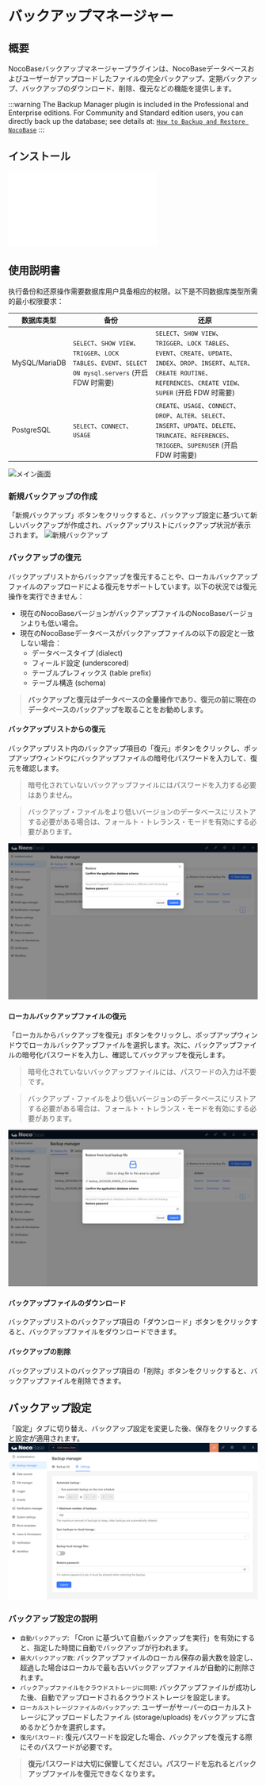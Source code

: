 # バックアップマネージャー

<PluginInfo licenseBundled="true" name="backups"></PluginInfo>

## 概要

NocoBaseバックアップマネージャープラグインは、NocoBaseデータベースおよびユーザーがアップロードしたファイルの完全バックアップ、定期バックアップ、バックアップのダウンロード、削除、復元などの機能を提供します。

:::warning
The Backup Manager plugin is included in the Professional and Enterprise editions. For Community and Standard edition users, you can directly back up the database; see details at: [`How to Backup and Restore NocoBase`](https://www.nocobase.com/en/blog/nocobase-backup-restore)
:::


## インストール

<embed src="./install.md"></embed>

## 使用説明書

执行备份和还原操作需要数据库用户具备相应的权限。以下是不同数据库类型所需的最小权限要求：

| 数据库类型 | 备份 | 还原 |
|-----------|------|------|
| MySQL/MariaDB | `SELECT`、`SHOW VIEW`、`TRIGGER`、`LOCK TABLES`、`EVENT`、`SELECT ON mysql.servers` (开启 FDW 时需要) | `SELECT`、`SHOW VIEW`、`TRIGGER`、`LOCK TABLES`、`EVENT`、`CREATE`、`UPDATE`、`INDEX`、`DROP`、`INSERT`、`ALTER`、`CREATE ROUTINE`、`REFERENCES`、`CREATE VIEW`、`SUPER` (开启 FDW 时需要) |
| PostgreSQL | `SELECT`、`CONNECT`、`USAGE` | `CREATE`、`USAGE`、`CONNECT`、`DROP`、`ALTER`、`SELECT`、`INSERT`、`UPDATE`、`DELETE`、`TRUNCATE`、`REFERENCES`、`TRIGGER`、`SUPERUSER` (开启 FDW 时需要) |

![メイン画面](./static/main-screen.png)

### 新規バックアップの作成

「新規バックアップ」ボタンをクリックすると、バックアップ設定に基づいて新しいバックアップが作成され、バックアップリストにバックアップ状況が表示されます。
![新規バックアップ](./static/new-backup.png)

### バックアップの復元

バックアップリストからバックアップを復元することや、ローカルバックアップファイルのアップロードによる復元をサポートしています。以下の状況では復元操作を実行できません：
- 現在のNocoBaseバージョンがバックアップファイルのNocoBaseバージョンよりも低い場合。
- 現在のNocoBaseデータベースがバックアップファイルの以下の設定と一致しない場合：
  - データベースタイプ (dialect)
  - フィールド設定 (underscored)
  - テーブルプレフィックス (table prefix)
  - テーブル構造 (schema)

> **バックアップと復元はデータベースの全量操作であり、復元の前に現在のデータベースのバックアップを取ることをお勧めします。**

#### バックアップリストからの復元

バックアップリスト内のバックアップ項目の「復元」ボタンをクリックし、ポップアップウィンドウにバックアップファイルの暗号化パスワードを入力して、復元を確認します。
> 暗号化されていないバックアップファイルにはパスワードを入力する必要はありません。

> バックアップ・ファイルをより低いバージョンのデータベースにリストアする必要がある場合は、フォールト・トレランス・モードを有効にする必要があります。

![バックアップの復元](./static/restore-backup.png)

#### ローカルバックアップファイルの復元

「ローカルからバックアップを復元」ボタンをクリックし、ポップアップウィンドウでローカルバックアップファイルを選択します。次に、バックアップファイルの暗号化パスワードを入力し、確認してバックアップを復元します。
> 暗号化されていないバックアップファイルには、パスワードの入力は不要です。

> バックアップ・ファイルをより低いバージョンのデータベースにリストアする必要がある場合は、フォールト・トレランス・モードを有効にする必要があります。

![ローカルからバックアップを復元](./static/restore-from-local.png)

#### バックアップファイルのダウンロード

バックアップリストのバックアップ項目の「ダウンロード」ボタンをクリックすると、バックアップファイルをダウンロードできます。

#### バックアップの削除

バックアップリストのバックアップ項目の「削除」ボタンをクリックすると、バックアップファイルを削除できます。

## バックアップ設定

「設定」タブに切り替え、バックアップ設定を変更した後、保存をクリックすると設定が適用されます。
![バックアップ設定](./static/backup-settings.png)

### バックアップ設定の説明

- `自動バックアップ`: 「Cron に基づいて自動バックアップを実行」を有効にすると、指定した時間に自動でバックアップが行われます。
- `最大バックアップ数`: バックアップファイルのローカル保存の最大数を設定し、超過した場合はローカルで最も古いバックアップファイルが自動的に削除されます。
- `バックアップファイルをクラウドストレージに同期`: バックアップファイルが成功した後、自動でアップロードされるクラウドストレージを設定します。
- `ローカルストレージファイルのバックアップ`: ユーザーがサーバーのローカルストレージにアップロードしたファイル (storage/uploads) をバックアップに含めるかどうかを選択します。
- `復元パスワード`: 復元パスワードを設定した場合、バックアップを復元する際にそのパスワードが必要です。

> **復元パスワードは大切に保管してください。パスワードを忘れるとバックアップファイルを復元できなくなります。**
